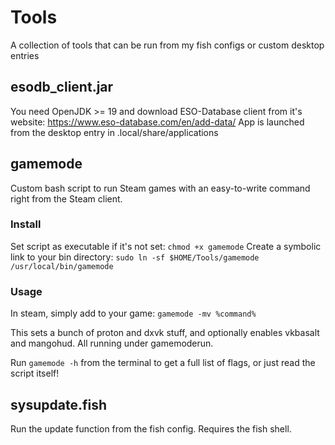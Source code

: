 # Tools
A collection of tools that can be run from my fish configs or custom desktop entries

## esodb_client.jar
You need OpenJDK >= 19 and download ESO-Database client from it's website: https://www.eso-database.com/en/add-data/
App is launched from the desktop entry in .local/share/applications

## gamemode
Custom bash script to run Steam games with an easy-to-write command right from the Steam client.

### Install
Set script as executable if it's not set: `chmod +x gamemode`
Create a symbolic link to your bin directory: `sudo ln -sf $HOME/Tools/gamemode /usr/local/bin/gamemode`

### Usage
In steam, simply add to your game: `gamemode -mv %command%`

This sets a bunch of proton and dxvk stuff, and optionally enables vkbasalt and mangohud. All running under gamemoderun.

Run `gamemode -h` from the terminal to get a full list of flags, or just read the script itself!

## sysupdate.fish
Run the update function from the fish config. Requires the fish shell.
